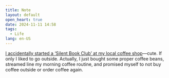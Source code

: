 ```yaml
---
title: Note
layout: default
open_heart: true
date: 2024-11-11 14:58
tags: 
  - Life
lang: en-US
---
```


[I accidentally started a ‘Silent Book Club’ at my local coffee shop](https://www.reddit.com/r/CasualConversation/s/SJXt3YPXLD)—cute. If only I liked to go outside. Actually, I just bought some proper coffee beans, streamed line my morning coffee routine, and promised myself to not buy coffee outside or order coffee again. 
